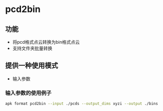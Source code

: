 # pcd2bin

## 功能

- 将pcd格式点云转换为bin格式点云
- 支持文件夹批量转换

## 提供一种使用模式

- 输入参数

### 输入参数的使用例子

```bash
apk format pcd2bin --input ./pcds --output_dims xyzi --output ./bins
```
